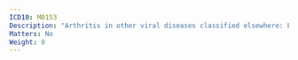 ```yaml
---
ICD10: M0153
Description: "Arthritis in other viral diseases classified elsewhere: Forearm"
Matters: No
Weight: 0
---
```


